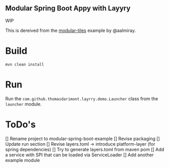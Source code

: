 Modular Spring Boot Appy with Layyry 
---

WIP

This is dereived from the [modular-tiles](https://github.com/moditect/layrry-examples/tree/master/modular-tiles) example
by @aalmiray.

# Build
```
mvn clean install
```

# Run

Run the `com.github.thomasdarimont.layrry.demo.Launcher` class from the `launcher` module.

# ToDo's

[] Rename project to modular-spring-boot-example
[] Revise packaging
[] Update run section
[] Revise layers.toml -> introduce platform-layer (for spring dependencies)
[] Try to generate layers.toml from maven pom
[] Add a service with SPI that can be loaded via ServiceLoader 
[] Add another example module